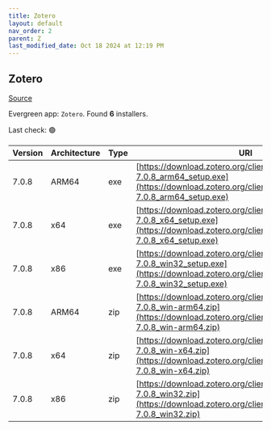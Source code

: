 ```yaml
---
title: Zotero
layout: default
nav_order: 2
parent: Z
last_modified_date: Oct 18 2024 at 12:19 PM
---
```


## Zotero

[Source](https://www.zotero.org/)

Evergreen app: `Zotero`. Found **6** installers.

Last check: 🟢

| Version | Architecture | Type | URI                                                                                                                                                            |
| ------- | ------------ | ---- | -------------------------------------------------------------------------------------------------------------------------------------------------------------- |
| 7.0.8   | ARM64        | exe  | [https://download.zotero.org/client/release/7.0.8/Zotero-7.0.8_arm64_setup.exe](https://download.zotero.org/client/release/7.0.8/Zotero-7.0.8_arm64_setup.exe) |
| 7.0.8   | x64          | exe  | [https://download.zotero.org/client/release/7.0.8/Zotero-7.0.8_x64_setup.exe](https://download.zotero.org/client/release/7.0.8/Zotero-7.0.8_x64_setup.exe)     |
| 7.0.8   | x86          | exe  | [https://download.zotero.org/client/release/7.0.8/Zotero-7.0.8_win32_setup.exe](https://download.zotero.org/client/release/7.0.8/Zotero-7.0.8_win32_setup.exe) |
| 7.0.8   | ARM64        | zip  | [https://download.zotero.org/client/release/7.0.8/Zotero-7.0.8_win-arm64.zip](https://download.zotero.org/client/release/7.0.8/Zotero-7.0.8_win-arm64.zip)     |
| 7.0.8   | x64          | zip  | [https://download.zotero.org/client/release/7.0.8/Zotero-7.0.8_win-x64.zip](https://download.zotero.org/client/release/7.0.8/Zotero-7.0.8_win-x64.zip)         |
| 7.0.8   | x86          | zip  | [https://download.zotero.org/client/release/7.0.8/Zotero-7.0.8_win32.zip](https://download.zotero.org/client/release/7.0.8/Zotero-7.0.8_win32.zip)             |
